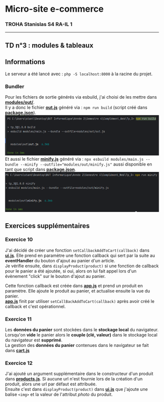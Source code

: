 # Micro-site e-commerce

### TROHA Stanislas S4 RA-IL 1

___
## TD n°3 : modules & tableaux

## Informations
Le serveur a été lancé avec : 
``php -S localhost:8000`` à la racine du projet.


### Bundler
Pour les fichiers de sortie générés via esbuild, j'ai choisi de les mettre dans **[modules/out/](/modules/out)**.  
Il y a donc le fichier **[out.js](modules/out/out.js)** généré via : ``npm run build`` (script créé dans **[package.json](package.json)**). 
![Image de npm run build](img/npm_run_build.png)  
Et aussi le fichier **[minify.js](modules/out/minify.js)** généré via : ``npx esbuild modules/main.js --bundle --minify --outfile="modules/out/minify.js"`` aussi disponible en tant que script dans **[package.json](package.json)**.  
![Image de npm run minify](img/npm_run_minify.png)  




## Exercices supplémentaires

### Exercice 10
J'ai décidé de créer une fonction ``setCallbackAddToCart(callback)`` dans **[ui.js](modules/ui.js)**. Elle prend en paramètre une fonction callback qui sert par la suite au **eventHandler** du bouton d'ajout au panier d'un article.  
Je vérifie ensuite, dans ```displayProduct(product)``` si une fonction de callback pour le panier a été ajoutée, si oui, alors on lui fait appel lors d'un évènement "click" sur le bouton d'ajout au panier.  

Cette fonction callback est créée dans **[app.js](modules/app.js)** et prend un produit en paramètre. Elle ajoute le produit au panier, et actualise ensuite la vue du panier.  
**[app.js](modules/app.js)** finit par utiliser ``setCallBackAddToCart(callback)`` après avoir créé le callback et c'est opérationnel.  



### Exercice 11
Les **données du panier** sont stockées dans le **stockage local** du navigateur. Lorsqu'on **vide** le panier alors le **couple (clé, valeur)** dans le stockage local du navigateur est **supprimé**.  
La gestion des **données du panier** contenues dans le navigateur se fait dans **[cart.js](modules/cart.js)**

### Exercice 12 
J'ai ajouté un argument supplémentaire dans le constructeur d'un produit dans **[products.js](modules/products.js)**. Si aucune url n'est fournie lors de la création d'un produit, alors une url par défaut est attribuée.  
Ensuite c'est dans ``displayProduct(product)`` dans **[ui.js](modules/ui.js)** que j'ajoute une balise `<img>` et la valeur de l'attribut _photo_ du produit.  



